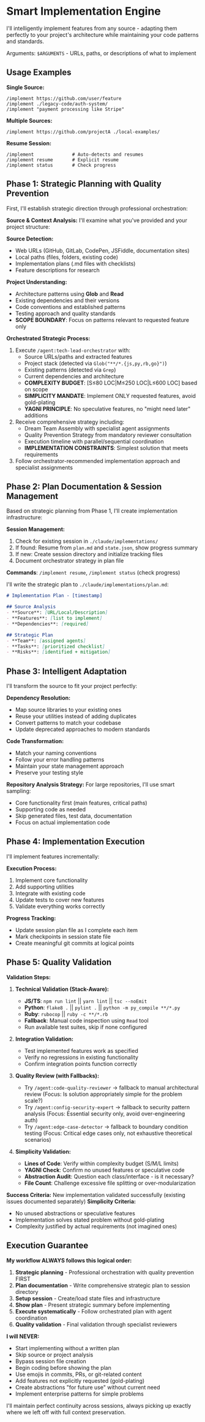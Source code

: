 # Smart Implementation Engine

I'll intelligently implement features from any source - adapting them perfectly to your project's architecture while maintaining your code patterns and standards.

Arguments: `$ARGUMENTS` - URLs, paths, or descriptions of what to implement

## Usage Examples

**Single Source:**
```
/implement https://github.com/user/feature
/implement ./legacy-code/auth-system/
/implement "payment processing like Stripe"
```

**Multiple Sources:**
```
/implement https://github.com/projectA ./local-examples/
```

**Resume Session:**
```
/implement              # Auto-detects and resumes
/implement resume       # Explicit resume
/implement status       # Check progress
```

## Phase 1: Strategic Planning with Quality Prevention

First, I'll establish strategic direction through professional orchestration:

**Source & Context Analysis:**
I'll examine what you've provided and your project structure:

**Source Detection:**
- Web URLs (GitHub, GitLab, CodePen, JSFiddle, documentation sites)
- Local paths (files, folders, existing code)
- Implementation plans (.md files with checklists)
- Feature descriptions for research

**Project Understanding:**
- Architecture patterns using **Glob** and **Read**
- Existing dependencies and their versions
- Code conventions and established patterns
- Testing approach and quality standards
- **SCOPE BOUNDARY**: Focus on patterns relevant to requested feature only

**Orchestrated Strategic Process:**
1. Execute `/agent:tech-lead-orchestrator` with:
   - Source URLs/paths and extracted features
   - Project stack (detected via `Glob("**/*.{js,py,rb,go}")`)
   - Existing patterns (detected via `Grep`)
   - Current dependencies and architecture
   - **COMPLEXITY BUDGET**: [S≤80 LOC|M≤250 LOC|L≤600 LOC] based on scope
   - **SIMPLICITY MANDATE**: Implement ONLY requested features, avoid gold-plating
   - **YAGNI PRINCIPLE**: No speculative features, no "might need later" additions
2. Receive comprehensive strategy including:
   - Dream Team Assembly with specialist agent assignments
   - Quality Prevention Strategy from mandatory reviewer consultation
   - Execution timeline with parallel/sequential coordination
   - **IMPLEMENTATION CONSTRAINTS**: Simplest solution that meets requirements
3. Follow orchestrator-recommended implementation approach and specialist assignments

## Phase 2: Plan Documentation & Session Management

Based on strategic planning from Phase 1, I'll create implementation infrastructure:

**Session Management:**
1. Check for existing session in `./claude/implementations/` 
2. If found: Resume from `plan.md` and `state.json`, show progress summary
3. If new: Create session directory and initialize tracking files
4. Document orchestrator strategy in plan file

**Commands**: `/implement resume`, `/implement status` (check progress)

I'll write the strategic plan to `./claude/implementations/plan.md`:

```markdown
# Implementation Plan - [timestamp]

## Source Analysis
- **Source**: [URL/Local/Description]
- **Features**: [list to implement]
- **Dependencies**: [required]

## Strategic Plan
- **Team**: [assigned agents]
- **Tasks**: [prioritized checklist]
- **Risks**: [identified + mitigation]
```

## Phase 3: Intelligent Adaptation

I'll transform the source to fit your project perfectly:

**Dependency Resolution:**
- Map source libraries to your existing ones
- Reuse your utilities instead of adding duplicates
- Convert patterns to match your codebase
- Update deprecated approaches to modern standards

**Code Transformation:**
- Match your naming conventions
- Follow your error handling patterns
- Maintain your state management approach
- Preserve your testing style

**Repository Analysis Strategy:**
For large repositories, I'll use smart sampling:
- Core functionality first (main features, critical paths)
- Supporting code as needed
- Skip generated files, test data, documentation
- Focus on actual implementation code

## Phase 4: Implementation Execution

I'll implement features incrementally:

**Execution Process:**
1. Implement core functionality
2. Add supporting utilities
3. Integrate with existing code
4. Update tests to cover new features
5. Validate everything works correctly

**Progress Tracking:**
- Update session plan file as I complete each item
- Mark checkpoints in session state file
- Create meaningful git commits at logical points

## Phase 5: Quality Validation

**Validation Steps:**
1. **Technical Validation (Stack-Aware):**
   - **JS/TS**: `npm run lint` || `yarn lint` || `tsc --noEmit`
   - **Python**: `flake8 .` || `pylint .` || `python -m py_compile **/*.py`
   - **Ruby**: `rubocop` || `ruby -c **/*.rb`
   - **Fallback**: Manual code inspection using `Read` tool
   - Run available test suites, skip if none configured

2. **Integration Validation:**
   - Test implemented features work as specified
   - Verify no regressions in existing functionality
   - Confirm integration points function correctly

3. **Quality Review (with Fallbacks):**
   - Try `/agent:code-quality-reviewer` → fallback to manual architectural review
     (Focus: Is solution appropriately simple for the problem scale?)
   - Try `/agent:config-security-expert` → fallback to security pattern analysis
     (Focus: Essential security only, avoid over-engineering auth)
   - Try `/agent:edge-case-detector` → fallback to boundary condition testing
     (Focus: Critical edge cases only, not exhaustive theoretical scenarios)

4. **Simplicity Validation:**
   - **Lines of Code**: Verify within complexity budget (S/M/L limits)
   - **YAGNI Check**: Confirm no unused features or speculative code
   - **Abstraction Audit**: Question each class/interface - is it necessary?
   - **File Count**: Challenge excessive file splitting or over-modularization

**Success Criteria:** New implementation validated successfully (existing issues documented separately)
**Simplicity Criteria:** 
- No unused abstractions or speculative features
- Implementation solves stated problem without gold-plating
- Complexity justified by actual requirements (not imagined ones)



## Execution Guarantee

**My workflow ALWAYS follows this logical order:**

1. **Strategic planning** - Professional orchestration with quality prevention FIRST
2. **Plan documentation** - Write comprehensive strategic plan to session directory
3. **Setup session** - Create/load state files and infrastructure  
4. **Show plan** - Present strategic summary before implementing
5. **Execute systematically** - Follow orchestrated plan with agent coordination
6. **Quality validation** - Final validation through specialist reviewers

**I will NEVER:**
- Start implementing without a written plan
- Skip source or project analysis
- Bypass session file creation
- Begin coding before showing the plan
- Use emojis in commits, PRs, or git-related content
- Add features not explicitly requested (gold-plating)
- Create abstractions "for future use" without current need
- Implement enterprise patterns for simple problems

I'll maintain perfect continuity across sessions, always picking up exactly where we left off with full context preservation.